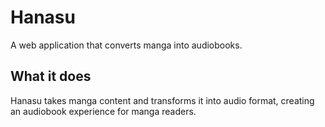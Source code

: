 # Hanasu

A web application that converts manga into audiobooks.

## What it does

Hanasu takes manga content and transforms it into audio format, creating an audiobook experience for manga readers.
